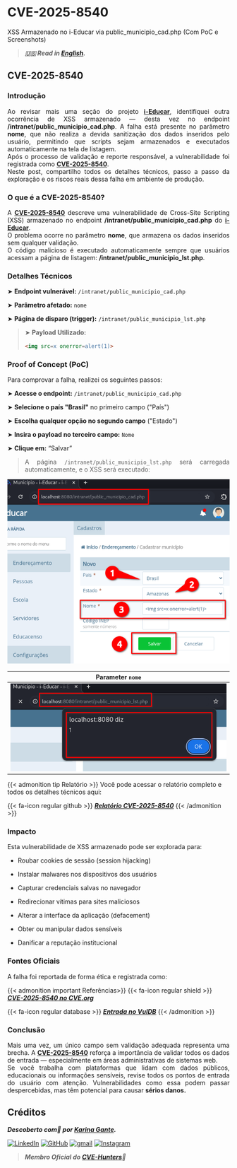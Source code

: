 # CVE-2025-8540


XSS Armazenado no i-Educar via public_municipio_cad.php (Com PoC e Screenshots)

<!--more-->

> ***🇺🇸 Read in [English](http://karinagante.github.io/cve-2025-8540/).***

## CVE-2025-8540

### Introdução

<p align="justify">Ao revisar mais uma seção do projeto <b><a href="https://github.com/portabilis/i-educar" target=_blank>i-Educar</a></b>, identifiquei outra ocorrência de XSS armazenado — desta vez no endpoint <b>/intranet/public_municipio_cad.php</b>. A falha está presente no parâmetro <b>nome</b>, que não realiza a devida sanitização dos dados inseridos pelo usuário, permitindo que scripts sejam armazenados e executados automaticamente na tela de listagem. </br> Após o processo de validação e reporte responsável, a vulnerabilidade foi registrada como <b><a href="https://www.cve.org/CVERecord?id=CVE-2025-8540" target=_blank>CVE-2025-8540</a></b>. </br> Neste post, compartilho todos os detalhes técnicos, passo a passo da exploração e os riscos reais dessa falha em ambiente de produção. </p>

### O que é a CVE-2025-8540?

<p align="justify">A <b><a href="https://www.cve.org/CVERecord?id=CVE-2025-8540" target=_blank>CVE-2025-8540</a></b> descreve uma vulnerabilidade de Cross-Site Scripting (XSS) armazenado no endpoint <b>/intranet/public_municipio_cad.php</b> do <b><a href="https://github.com/portabilis/i-educar" target=_blank>i-Educar</a></b>. </br> O problema ocorre no parâmetro <b>nome</b>, que armazena os dados inseridos sem qualquer validação. </br> O código malicioso é executado automaticamente sempre que usuários acessam a página de listagem: <b>/intranet/public_municipio_lst.php</b>. </p>

### Detalhes Técnicos

➤ **Endpoint vulnerável:** `/intranet/public_municipio_cad.php`

➤ **Parâmetro afetado:** `nome`

➤ **Página de disparo (trigger):** `/intranet/public_municipio_lst.php`

> ➤ **Payload Utilizado:** 
> ```html
><img src=x onerror=alert(1)>
>```

### Proof of Concept (PoC)

Para comprovar a falha, realizei os seguintes passos:

➤ **Acesse o endpoint:** `/intranet/public_municipio_cad.php`

➤ **Selecione o país "Brasil"** no primeiro campo ("País")

➤ **Escolha qualquer opção no segundo campo** ("Estado")

➤ **Insira o payload no terceiro campo:** `Nome`

➤ **Clique em:** “Salvar”

> <p align="justify">A página <code>/intranet/public_municipio_lst.php</code> será carregada automaticamente, e o XSS será executado:</p>

<p align="center">
<img src="/images/CVE-2025-8540/PoC1.png">
</p>

|   Parameter `nome`         |
|:------------:|
| ![](/images/CVE-2025-8540/PoC2.png)    |

{{< admonition tip Relatório >}} 
Você pode acessar o relatório completo e todos os detalhes técnicos aqui:

{{< fa-icon regular github >}} 
***[Relatório CVE-2025-8540](https://github.com/KarinaGante/KG-Sec/blob/main/CVEs/i-Educar/CVE-2025-8540.md)***
{{< /admonition >}}

### Impacto

Esta vulnerabilidade de XSS armazenado pode ser explorada para:

- Roubar cookies de sessão (session hijacking)

- Instalar malwares nos dispositivos dos usuários

- Capturar credenciais salvas no navegador

- Redirecionar vítimas para sites maliciosos

- Alterar a interface da aplicação (defacement)

- Obter ou manipular dados sensíveis

- Danificar a reputação institucional

### Fontes Oficiais

A falha foi reportada de forma ética e registrada como:

{{< admonition important Referências>}} 
{{< fa-icon regular shield >}} 
***[CVE-2025-8540 no CVE.org](https://www.cve.org/CVERecord?id=CVE-2025-8540)***

{{< fa-icon regular database >}} 
***[Entrada no VulDB](https://vuldb.com/?id.318669)***
{{< /admonition >}}

### Conclusão

<p align="justify">Mais uma vez, um único campo sem validação adequada representa uma brecha. A <b><a href="https://www.cve.org/CVERecord?id=CVE-2025-8540" target=_blank>CVE-2025-8540</a></b> reforça a importância de validar todos os dados de entrada — especialmente em áreas administrativas de sistemas web. </br> Se você trabalha com plataformas que lidam com dados públicos, educacionais ou informações sensíveis, revise todos os pontos de entrada do usuário com atenção. Vulnerabilidades como essa podem passar despercebidas, mas têm potencial para causar <b>sérios danos.</b></p>

## Créditos

***Descoberto com💜 por [Karina Gante](https://karinagante.github.io/).***

[![LinkedIn](https://skillicons.dev/icons?i=linkedin&theme=dark)](https://www.linkedin.com/in/karina-gante/)
[![GitHub](https://skillicons.dev/icons?i=github&theme=dark)](https://www.github.com/KarinaGante/)
[![gmail](https://skillicons.dev/icons?i=gmail&theme=dark)](mailto:karina.gante1@gmail.com)
[![Instagram](https://skillicons.dev/icons?i=instagram&theme=dark)](https://www.instagram.com/karinovisk02/)

> ***Membro Oficial do [CVE-Hunters](https://www.cvehunters.com/)🏹***
